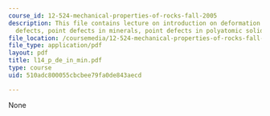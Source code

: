 ```yaml
---
course_id: 12-524-mechanical-properties-of-rocks-fall-2005
description: This file contains lecture on introduction on deformation mechanism maps,
  defects, point defects in minerals, point defects in polyatomic solids and bibliography.
file_location: /coursemedia/12-524-mechanical-properties-of-rocks-fall-2005/510adc800055cbcbee79fa0de843aecd_l14_p_de_in_min.pdf
file_type: application/pdf
layout: pdf
title: l14_p_de_in_min.pdf
type: course
uid: 510adc800055cbcbee79fa0de843aecd

---
```

None